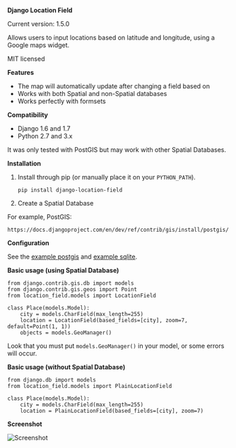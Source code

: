 **Django Location Field**

Current version: 1.5.0

Allows users to input locations based on latitude and longitude, using a
Google maps widget.

MIT licensed

**Features**

* The map will automatically update after changing a field based on
* Works with both Spatial and non-Spatial databases
* Works perfectly with formsets

**Compatibility**

* Django 1.6 and 1.7
* Python 2.7 and 3.x

It was only tested with PostGIS but may work with other Spatial Databases.

**Installation**

1. Install through pip (or manually place it on your `PYTHON_PATH`).

    `pip install django-location-field`

2. Create a Spatial Database

For example, PostGIS:

    https://docs.djangoproject.com/en/dev/ref/contrib/gis/install/postgis/

**Configuration**

See the [example postgis](example_postgis/) and [example sqlite](example_sqlite/).

**Basic usage (using Spatial Database)**

    from django.contrib.gis.db import models
    from django.contrib.gis.geos import Point
    from location_field.models import LocationField

    class Place(models.Model):
        city = models.CharField(max_length=255)
        location = LocationField(based_fields=[city], zoom=7, default=Point(1, 1))
        objects = models.GeoManager()

Look that you must put `models.GeoManager()` in your model, or some errors will occur.

**Basic usage (without Spatial Database)**

    from django.db import models
    from location_field.models import PlainLocationField

    class Place(models.Model):
        city = models.CharField(max_length=255)
        location = PlainLocationField(based_fields=[city], zoom=7)

**Screenshot**

![Screenshot](http://img153.imageshack.us/img153/1914/screenshot20101005at161.png)
